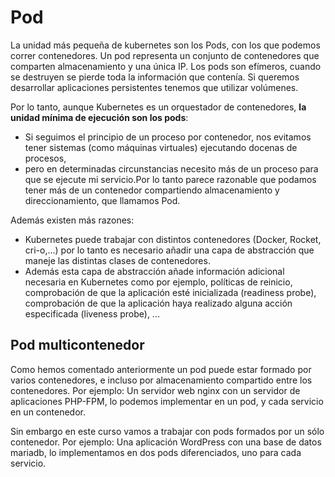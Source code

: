 # Pod

La unidad más pequeña de kubernetes son los Pods, con los que podemos correr contenedores. Un pod representa un conjunto de contenedores que comparten almacenamiento y una única IP. Los pods son efímeros, cuando se destruyen se pierde toda la información que contenía. Si queremos desarrollar aplicaciones persistentes tenemos que utilizar volúmenes.

Por lo tanto, aunque Kubernetes es un orquestador de contenedores, **la unidad mínima de ejecución son los pods**:

* Si seguimos el principio de un proceso por contenedor, nos evitamos tener sistemas (como máquinas virtuales) ejecutando docenas de procesos, 
* pero en determinadas circunstancias necesito más de un proceso para que se ejecute mi servicio.Por lo tanto parece razonable que podamos tener más de un contenedor compartiendo almacenamiento y direccionamiento, que llamamos Pod. 

Además existen más razones:

* Kubernetes puede trabajar con distintos contenedores (Docker, Rocket, cri-o,...) por lo tanto es necesario añadir una capa de abstracción que maneje las distintas clases de contenedores.
* Además esta capa de abstracción añade información adicional necesaria en Kubernetes como por ejemplo, políticas de reinicio, comprobación de que la aplicación esté inicializada (readiness probe), comprobación de que la aplicación haya realizado alguna acción especificada (liveness probe), ...

## Pod multicontenedor

Como hemos comentado anteriormente un pod puede estar formado por varios contenedores, e incluso por almacenamiento compartido entre los contenedores. Por ejemplo: Un servidor web nginx con un servidor de aplicaciones PHP-FPM, lo podemos implementar en un pod, y cada servicio en un contenedor.

Sin embargo en este curso vamos a trabajar con pods formados por un sólo contenedor. Por ejemplo: Una aplicación WordPress con una base de datos mariadb, lo implementamos en dos pods diferenciados, uno para cada servicio.





